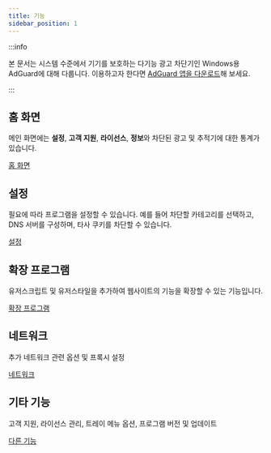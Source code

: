 ```yaml
---
title: 기능
sidebar_position: 1
---
```


:::info

본 문서는 시스템 수준에서 기기를 보호하는 다기능 광고 차단기인 Windows용 AdGuard에 대해 다룹니다. 이용하고자 한다면 [AdGuard 앱을 다운로드](https://agrd.io/download-kb-adblock)해 보세요.

:::

## 홈 화면

메인 화면에는 **설정**, **고객 지원**, **라이선스**, **정보**와 차단된 광고 및 추적기에 대한 통계가 있습니다.

[홈 화면](/adguard-for-windows/features/home-screen/)

## 설정

필요에 따라 프로그램을 설정할 수 있습니다. 예를 들어 차단할 카테고리를 선택하고, DNS 서버를 구성하며, 타사 쿠키를 차단할 수 있습니다.

[설정](/adguard-for-windows/features/settings/)

## 확장 프로그램

유저스크립트 및 유저스타일을 추가하여 웹사이트의 기능을 확장할 수 있는 기능입니다.

[확장 프로그램](/adguard-for-windows/features/extensions/)

## 네트워크

추가 네트워크 관련 옵션 및 프록시 설정

[네트워크](/adguard-for-windows/features/network/)

## 기타 기능

고객 지원, 라이선스 관리, 트레이 메뉴 옵션, 프로그램 버전 및 업데이트

[다른 기능](/adguard-for-windows/features/others/)
